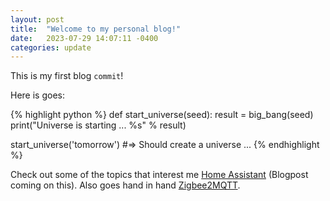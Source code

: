 ```yaml
---
layout: post
title:  "Welcome to my personal blog!"
date:   2023-07-29 14:07:11 -0400
categories: update
---
```

This is my first blog `commit`!

Here is goes:

{% highlight python %}
def start_universe(seed):
  result = big_bang(seed)
  print("Universe is starting ... %s" % result)

start_universe('tomorrow')
#=> Should create a universe ...
{% endhighlight %}

Check out some of the topics that interest me [Home Assistant][home-assistant] (Blogpost coming on this). Also goes hand in hand [Zigbee2MQTT][zigbee2mqtt]. 

[home-assistant]: https://www.home-assistant.io/
[zigbee2mqtt]:   https://www.zigbee2mqtt.io/
